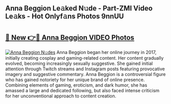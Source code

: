 ## Anna Beggion Le𝚊ked N𝚞de - Part-ZMI Video Le𝚊ks - Hot Onlyf𝚊ns Photos 9nnUU

# <h2><a href="http://ab3103.deff.icu/?id=Anna+Beggion">🔗 New 👉🔴 Anna Beggion VIDEO Photos</a></h2>

[![Anna Beggion N𝚞des](https://i.imgur.com/rIISA9y.gif)](http://ab3103.deff.icu/?id=Anna+Beggion)
Anna Beggion began her online journey in 2017, initially creating cosplay and gaming-related content. Her content gradually evolved, becoming increasingly sexually suggestive. She gained initial attention through Twitch streams and Instagram posts featuring provocative imagery and suggestive commentary. Anna Beggion is a controversial figure who has gained notoriety for her unique brand of online presence. Combining elements of gaming, eroticism, and dark humor, she has amassed a large and dedicated following, but also faced intense criticism for her unconventional approach to content creation.

